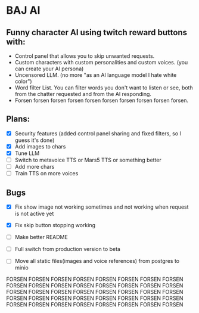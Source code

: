# BAJ AI

## Funny character AI using twitch reward buttons with:
- Control panel that allows you to skip unwanted requests.
- Custom characters with custom personalities and custom voices. (you can create your AI persona)
- Uncensored LLM. (no more "as an AI language model I hate white color")
- Word filter List. You can filter words you don't want to listen or see, both from the chatter requested and from the AI responding.
- Forsen forsen forsen forsen forsen forsen forsen forsen forsen forsen.

## Plans:
- [x] Security features (added control panel sharing and fixed filters, so I guess it's done)
- [x] Add images to chars
- [x] Tune LLM
- [ ] Switch to metavoice TTS or Mars5 TTS or something better
- [ ] Add more chars
- [ ] Train TTS on more voices

## Bugs
- [x] Fix show image not working sometimes and not working when request is not active yet
- [x] Fix skip button stopping working
- [ ] Make better README 
- [ ] Full switch from production version to beta
- [ ] Move all static files(images and voice references) from postgres to minio


FORSEN FORSEN FORSEN FORSEN FORSEN FORSEN FORSEN FORSEN FORSEN FORSEN FORSEN FORSEN FORSEN FORSEN FORSEN FORSEN FORSEN FORSEN FORSEN FORSEN FORSEN FORSEN FORSEN FORSEN FORSEN FORSEN FORSEN FORSEN FORSEN FORSEN FORSEN FORSEN FORSEN FORSEN FORSEN FORSEN FORSEN FORSEN FORSEN FORSEN 
